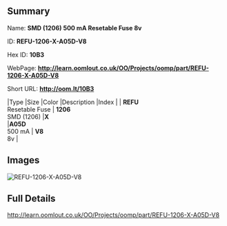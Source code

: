 

## Summary
 
Name: __SMD (1206) 500 mA Resetable Fuse 8v__

ID: __REFU-1206-X-A05D-V8__

Hex ID: __10B3__

WebPage: __http://learn.oomlout.co.uk/OO/Projects/oomp/part/REFU-1206-X-A05D-V8__

Short URL: __http://oom.lt/10B3__


|Type   |Size   |Color   |Description   |Index   |
| __REFU__ <br>Resetable Fuse  | __1206__<br>SMD (1206)   |__X__<br>    |__A05D__<br>500 mA    | __V8__<br> 8v |


## Images
![REFU-1206-X-A05D-V8](http://oomlout.com/oomp-gen/parts/REFU-1206-X-A05D-V8/REFU-1206-X-A05D-V8_420.jpg)

## Full Details

 http://learn.oomlout.co.uk/OO/Projects/oomp/part/REFU-1206-X-A05D-V8

